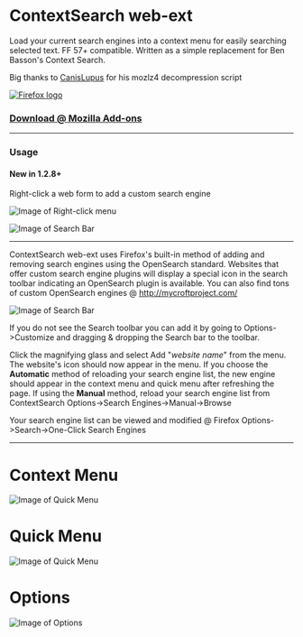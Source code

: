 # ContextSearch web-ext

Load your current search engines into a context menu for easily searching selected text. FF 57+ compatible. Written as a simple replacement for Ben Basson's Context Search.

Big thanks to [CanisLupus](https://github.com/CanisLupus) for his mozlz4 decompression script

[![Firefox logo](https://raw.githubusercontent.com/ssborbis/ContextSearch-web-ext/native-app-support/icons/firefox.png)](https://addons.mozilla.org/en-US/firefox/addon/contextsearch-web-ext/)

### [Download @ Mozilla Add-ons](https://addons.mozilla.org/en-US/firefox/addon/contextsearch-web-ext/)

___

### Usage 

#### New in 1.2.8+
Right-click a web form to add a custom search engine

![Image of Right-click menu](https://raw.githubusercontent.com/ssborbis/ContextSearch-web-ext/native-app-support/update/addcustomsearch.png)

![Image of Search Bar](https://raw.githubusercontent.com/ssborbis/ContextSearch-web-ext/native-app-support/update/addcustomsearch_create.png)

---

ContextSearch web-ext uses Firefox's built-in method of adding and removing search engines using the OpenSearch standard. Websites that offer custom search engine plugins will display a special icon in the search toolbar indicating an OpenSearch plugin is available. You can also find tons of custom OpenSearch engines @ http://mycroftproject.com/

![Image of Search Bar](https://raw.githubusercontent.com/ssborbis/ContextSearch-web-ext/native-app-support/icons/searchbar.png)

If you do not see the Search toolbar you can add it by going to Options->Customize and dragging & dropping the Search bar to the toolbar.

Click the magnifying glass and select Add "<i>website name</i>" from the menu. The website's icon should now appear in the menu. If you choose the <b>Automatic</b> method of reloading your search engine list, the new engine should appear in the context menu and quick menu after refreshing the page. If using the <b>Manual</b> method, reload your search engine list from ContextSearch Options->Search Engines->Manual->Browse

Your search engine list can be viewed and modified @ Firefox Options->Search->One-Click Search Engines

___


# Context Menu
![Image of Quick Menu](https://raw.githubusercontent.com/ssborbis/ContextSearch-web-ext/native-app-support/icons/screenshot.png)

# Quick Menu
![Image of Quick Menu](https://raw.githubusercontent.com/ssborbis/ContextSearch-web-ext/native-app-support/icons/screenshot_quickmenu.png)

# Options
![Image of Options](https://raw.githubusercontent.com/ssborbis/ContextSearch-web-ext/native-app-support/icons/screenshot_options.png)
